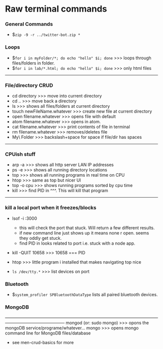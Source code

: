 # Raw terminal commands

### General Commands
- $`zip -9 -r ../twitter-bot.zip *`


### Loops
- $`for i in myFolder/*; do echo "hello" $i; done` >>> loops through files/folders in folder.
- $`for i in lab/*.html; do echo "hello" $i; done` >>> only html files

---
### File/directory CRUD
- cd directory			>>> move into current directory
- cd ..				>>> move back a directory
- ls 				>>> shows all files/folders at current directory
- touch newFileName.whatever 	>>> create new file at current directory
- open filename.whatever		>>> opens file with default
- atom filename.whatever		>>> opens in atom.
- cat filename.whatever		>>> print contents of file in terminal
- rm filename.whatever		>>> removes/deletes file
- My\ Folder			>>> backslash+space for space if file/dir has spaces

---
### CPUish stuff
- arp -a 				>>> shows all http server LAN IP addresses
- ps -e				>>> shows all running directory locations
- top				>>> shows all running programs in real time on CPU
- htop			>>> same as top but nicer UI
- top -o cpu			>>> shows running programs sorted by cpu time
- kill <PID>			>>> find PID in ^^^. This will kill that program

----
### kill a local port when it freezes/blocks
- lsof -i :3000
	- this will check the port that stuck. Will return a few different results.
	- if new command line just shows up it means none r open. seems they oddly get stuck.
	- find PID in looks related to port i.e. stuck with a node app.
- kill -QUIT 10658		>>> 10658 === PID

- htop				>>> little program i installed that makes navigating top nice
- `ls /dev/tty.*` >>> list devices on port


### Bluetooth
- $`system_profiler SPBluetoothDataType` lists all paired bluetooth devices.


### MongoDB
——————————————————————————————————————————————————
mongod (or: sudo mongo)		>>> opons the mongoDB service/programe/whatever…
mongo				>>> opens mongo command line for MongoDB files/database
- see men-crud-basics for more
